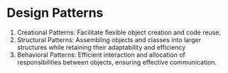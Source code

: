 # Design Patterns
1. Creational Patterns: Facilitate flexible object creation and code reuse.
2. Structural Patterns: Assembling objects and classes into larger structures while retaining their adaptability and efficiency
3. Behavioral Patterns: Efficient interaction and allocation of responsibilities between objects, ensuring effective communication.
